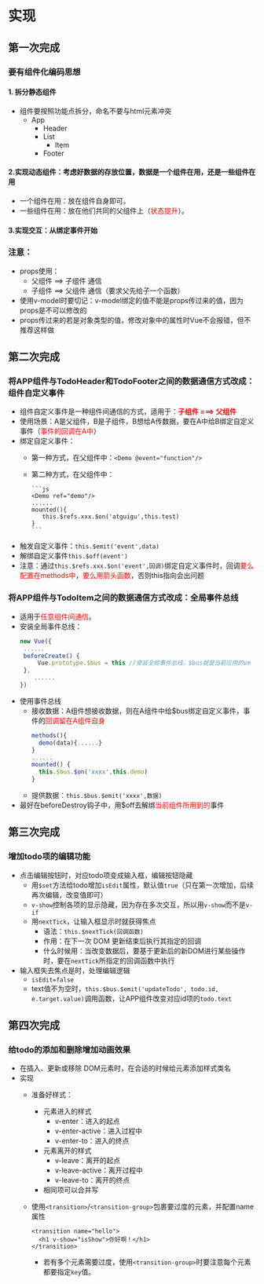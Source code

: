 # 实现
## 第一次完成
### 要有组件化编码思想
#### 1. 拆分静态组件
* 组件要按照功能点拆分，命名不要与html元素冲突
  * App
    * Header
    * List 
      * Item
    * Footer 
#### 2.实现动态组件：考虑好数据的存放位置，数据是一个组件在用，还是一些组件在用
* 一个组件在用：放在组件自身即可。
* 一些组件在用：放在他们共同的父组件上（<span style="color:red">状态提升</span>）。
#### 3.实现交互：从绑定事件开始
### 注意：
* props使用：
  * 父组件 ==> 子组件 通信
  * 子组件 ==> 父组件 通信（要求父先给子一个函数）
* 使用v-model时要切记：v-model绑定的值不能是props传过来的值，因为props是不可以修改的
* props传过来的若是对象类型的值，修改对象中的属性时Vue不会报错，但不推荐这样做
## 第二次完成
### 将APP组件与TodoHeader和TodoFooter之间的数据通信方式改成：组件自定义事件
*  组件自定义事件是一种组件间通信的方式，适用于：<strong style="color:red">子组件 ===> 父组件</strong>
*  使用场景：A是父组件，B是子组件，B想给A传数据，要在A中给B绑定自定义事件（<span style="color:red">事件的回调在A中</span>）
* 绑定自定义事件：
  * 第一种方式，在父组件中：`<Demo @event="function"/>`
  * 第二种方式，在父组件中：

        ```js
        <Demo ref="demo"/>
        ......
        mounted(){
           this.$refs.xxx.$on('atguigu',this.test)
        }
        ```
* 触发自定义事件：`this.$emit('event',data)`		
* 解绑自定义事件```this.$off(event')```
* 注意：通过`this.$refs.xxx.$on('event',回调)`绑定自定义事件时，回调<span style="color:red">要么配置在methods中</span>，<span style="color:red">要么用箭头函数</span>，否则this指向会出问题
### 将APP组件与TodoItem之间的数据通信方式改成：全局事件总线
* 适用于<span style="color:red">任意组件间通信</span>。
* 安装全局事件总线：
   ```js
   new Vue({
   	......
   	beforeCreate() {
   		Vue.prototype.$bus = this //安装全局事件总线，$bus就是当前应用的vm
   	},
       ......
   }) 
   ```
* 使用事件总线
  * 接收数据：A组件想接收数据，则在A组件中给$bus绑定自定义事件，事件的<span style="color:red">回调留在A组件自身</span>
      ```js
      methods(){
        demo(data){......}
      }
      ......
      mounted() {
        this.$bus.$on('xxxx',this.demo)
      }
      ```
  * 提供数据：```this.$bus.$emit('xxxx',数据)```
* 最好在beforeDestroy钩子中，用$off去解绑<span style="color:red">当前组件所用到的</span>事件
## 第三次完成
### 增加todo项的编辑功能
* 点击编辑按钮时，对应todo项变成输入框，编辑按钮隐藏
  * 用`$set`方法给todo增加`isEdit`属性，默认值`true`（只在第一次增加，后续再次编辑，改变值即可）
  * `v-show`控制各项的显示隐藏，因为存在多次交互，所以用`v-show`而不是`v-if`
  * 用`nextTick`，让输入框显示时就获得焦点
    * 语法：`this.$nextTick(回调函数)`
    * 作用：在下一次 DOM 更新结束后执行其指定的回调
    * 什么时候用：当改变数据后，要基于更新后的新DOM进行某些操作时，要在`nextTick`所指定的回调函数中执行
* 输入框失去焦点是时，处理编辑逻辑
  * `isEdit=false`
  * text值不为空时，`this.$bus.$emit('updateTodo', todo.id, e.target.value)`调用函数，让APP组件改变对应id项的`todo.text`
## 第四次完成
### 给todo的添加和删除增加动画效果
* 在插入、更新或移除 DOM元素时，在合适的时候给元素添加样式类名
* 实现
  * 准备好样式：
    * 元素进入的样式
      * v-enter：进入的起点
      * v-enter-active：进入过程中
      * v-enter-to：进入的终点
    * 元素离开的样式
      * v-leave：离开的起点
      * v-leave-active：离开过程中
      * v-leave-to：离开的终点
    * 相同项可以合并写
  * 使用`<transition>`/`<transition-group>`包裹要过度的元素，并配置name属性

      ```vue
      <transition name="hello">
      	<h1 v-show="isShow">你好啊！</h1>
      </transition>
      ```
    * 若有多个元素需要过度，使用`<transition-group>`时要注意每个元素都要指定```key```值。 